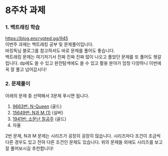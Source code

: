 # 8주차 과제

### 1. 백트래킹 학습

https://blog.encrypted.gg/945  
이번주 과제는 백트래킹 공부 및 문제풀이입니다.  
바킹독님 블로그를 참고하셔도 바로 문제를 풀어도 좋습니다.  
백트래킹 문제는 여기저기서 진짜 진짜 진짜 많이 나오고 풀었던 문제를 또 풀어도 헷갈립니다. dp에도 쓸 수 있고 완전탐색에도 쓸 수 있고 활용 분야가 엄청 다양하니 이번에 꼭 잘 풀고 넘어갑시다!

### 2. 문제풀이

아래의 문제 중 선택해서 3문제 푸시면 됩니다.

1. [9663번: N-Queen](https://www.acmicpc.net/problem/9663) (골드)
2. [15649번: N과 M (1)](https://www.acmicpc.net/problem/15649) (실버)
3. [1941번: 소문난 칠공주](https://www.acmicpc.net/problem/1941) (골드)
4. 자율

2번 문제, N과 M 문제는 시리즈가 굉장히 굉장히 많습니다. 시리즈마다 조건이 조금씩 다른 경우도 있고 전혀 다른 조건인 문제도 있습니다. 위의 문제들 외에도 시리즈를 보고 잘 풀어보시길 추천합니다!
